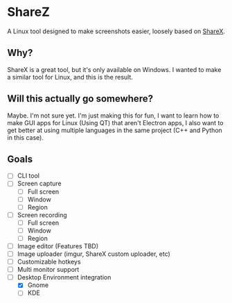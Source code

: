 # ShareZ

A Linux tool designed to make screenshots easier, loosely based on [ShareX](https://getsharex.com/).

## Why?

ShareX is a great tool, but it's only available on Windows. I wanted to make a similar tool for Linux, and this is the result.

## Will this actually go somewhere?

Maybe. I'm not sure yet. I'm just making this for fun, I want to learn how to make GUI apps for Linux (Using QT) that aren't Electron apps, 
I also want to get better at using multiple languages in the same project (C++ and Python in this case).

## Goals

- [ ] CLI tool 
- [ ] Screen capture 
    - [ ] Full screen
    - [ ] Window
    - [ ] Region
- [ ] Screen recording 
    - [ ] Full screen
    - [ ] Window
    - [ ] Region
- [ ] Image editor (Features TBD)
- [ ] Image uploader (imgur, ShareX custom uploader, etc)
- [ ] Customizable hotkeys
- [ ] Multi monitor support
- [ ] Desktop Environment integration
    - [x] Gnome
    - [ ] KDE